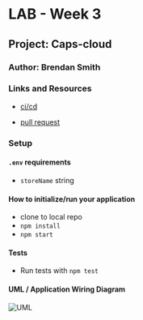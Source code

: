 # LAB - Week 3

## Project: Caps-cloud

### Author: Brendan Smith

### Links and Resources

- [ci/cd](https://github.com/brendigler/caps/actions)
<!-- - [server url]() -->
- [pull request](https://github.com/brendigler/caps/pull/1)

### Setup

#### `.env` requirements

- `storeName` string

#### How to initialize/run your application

- clone to local repo
- `npm install`
- `npm start`

#### Tests

- Run tests with `npm test`

#### UML / Application Wiring Diagram

![UML](uml.png)